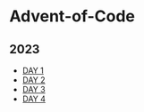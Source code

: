 # Advent-of-Code

## 2023

-   [DAY 1](day1/solution.ts)
-   [DAY 2](day2/solution.ts)
-   [DAY 3](day3/solution.ts)
-   [DAY 4](day4/solution.ts)

